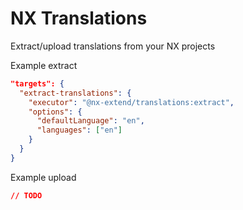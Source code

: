 # NX Translations

Extract/upload translations from your NX projects

Example extract

```json
"targets": {
  "extract-translations": {
    "executor": "@nx-extend/translations:extract",
    "options": {
      "defaultLanguage": "en",
      "languages": ["en"]
    }
  }
}
```

Example upload

```json
// TODO
```
